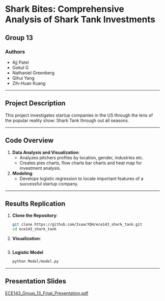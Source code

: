 # **Shark Bites: Comprehensive Analysis of Shark Tank Investments**
## **Group 13**
### **Authors**
- Ajj Patel
- Gokul G
- Nathaniel Greenberg
- Qihui Yang
- Zih-Huan Kuang

---

## **Project Description**
This project investigates startup companies in the US through the lens of the popular reality show: Shark Tank through out all seasons.

---

## **Code Overview**
1. **Data Analysis and Visualization**:
   - Analyzes pitchers profiles by location, gender, industries etc.
   - Creates pies charts, flow charts bar charts and heat map for investment analysis.
2. **Modeling**:
   - Develops logistic regression to locate important features of a successful startup company.
---

## **Results Replication**
1. **Clone the Repository**:
   ```bash
   git clone https://github.com/IsaacYQH/ece143_shark_tank.git
   cd ece143_shark_tank
   ```
2. **Visualization**:
   ```bash

   ```
3. **Logistic Model**
   ```bash
   python Model/model.py
   ```
---
## **Presentation Slides**
[ECE143_Group_13_Final_Presentation.pdf](https://docs.google.com/presentation/d/1PQDi8DjCNR1NgA-RA1-hRaGnez7DkwL1d8c7X96bzJg/edit?usp=sharing)
